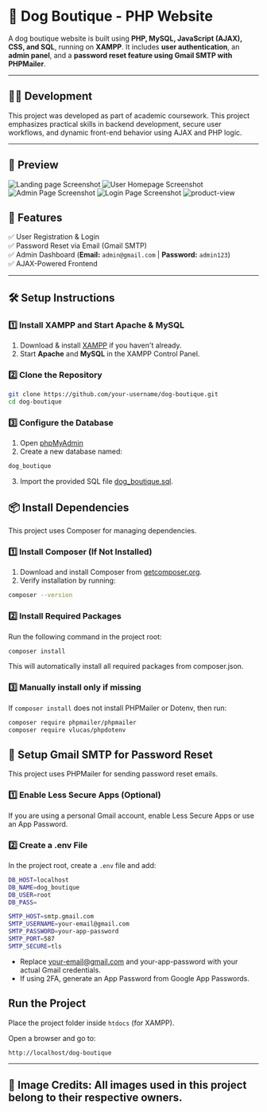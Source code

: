 # 🐶 **Dog Boutique - PHP Website**  

A dog boutique website is built using **PHP, MySQL, JavaScript (AJAX), CSS, and SQL**, running on **XAMPP**. It includes **user authentication**, an **admin panel**, and a **password reset feature using Gmail SMTP with PHPMailer**.  

---
## 👩‍💻 Development
This project was developed as part of academic coursework. This project emphasizes practical skills in backend development, secure user workflows, and dynamic front-end behavior using AJAX and PHP logic.

---
## 📸 Preview
![Landing page Screenshot](/public/assets/img/sample-screenshots/landing-page.jpeg)
![User Homepage Screenshot](/public/assets/img/sample-screenshots/home-page.jpeg)
![Admin Page Screenshot](/public/assets/img/sample-screenshots/admin-page.jpeg)
![Login Page Screenshot](/public/assets/img/sample-screenshots/login-page.jpeg)
![product-view](https://github.com/user-attachments/assets/af2cf581-6df5-449b-923d-f3949a3ac7da)



## **🚀 Features**  
✅ User Registration & Login  
✅ Password Reset via Email (Gmail SMTP)  
✅ Admin Dashboard (**Email:** `admin@gmail.com` | **Password:** `admin123`)  
✅ AJAX-Powered Frontend  

---

## **🛠 Setup Instructions**  

### **1️⃣ Install XAMPP and Start Apache & MySQL**  
1. Download & install [XAMPP](https://www.apachefriends.org/) if you haven't already.  
2. Start **Apache** and **MySQL** in the XAMPP Control Panel.  

### **2️⃣ Clone the Repository**  
```sh
git clone https://github.com/your-username/dog-boutique.git
cd dog-boutique
```
### **3️⃣ Configure the Database**
1. Open [phpMyAdmin](http://localhost/phpmyadmin)
2. Create a new database named:
```sh
dog_boutique
```
3. Import the provided SQL file [dog_boutique.sql](https://github.com/HMDuran/dog-boutique/blob/main/sql/dog_boutique.sql).

## **📦 Install Dependencies**
This project uses Composer for managing dependencies.

### 1️⃣ Install Composer (If Not Installed)
1. Download and install Composer from [getcomposer.org](https://getcomposer.org/).
2. Verify installation by running:
```sh
composer --version
```
### 2️⃣ Install Required Packages
Run the following command in the project root:
```sh
composer install
```
This will automatically install all required packages from composer.json.
### 3️⃣ Manually install only if missing
If ```composer install``` does not install PHPMailer or Dotenv, then run:
```sh 
composer require phpmailer/phpmailer
composer require vlucas/phpdotenv
```
## **📧 Setup Gmail SMTP for Password Reset**
This project uses PHPMailer for sending password reset emails.
### 1️⃣ Enable Less Secure Apps (Optional)
If you are using a personal Gmail account, enable Less Secure Apps or use an App Password.
### 2️⃣ Create a .env File
In the project root, create a ```.env``` file and add:
```sh
DB_HOST=localhost
DB_NAME=dog_boutique
DB_USER=root
DB_PASS=

SMTP_HOST=smtp.gmail.com
SMTP_USERNAME=your-email@gmail.com
SMTP_PASSWORD=your-app-password
SMTP_PORT=587
SMTP_SECURE=tls
```
* Replace your-email@gmail.com and your-app-password with your actual Gmail credentials.
* If using 2FA, generate an App Password from Google App Passwords.

## Run the Project
Place the project folder inside ```htdocs``` (for XAMPP).

Open a browser and go to:
```sh
http://localhost/dog-boutique
```

---
## 📌 **Image Credits:** All images used in this project belong to their respective owners.  
